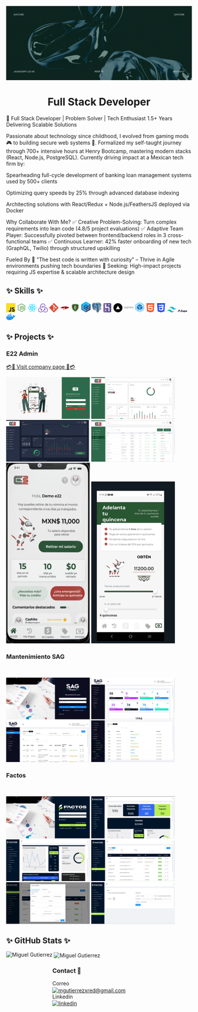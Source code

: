 <img src="./Developer_web.gif">

<h1 align="center">
 Full Stack Developer
</h1>

<p>
🚀 Full Stack Developer | Problem Solver | Tech Enthusiast
1.5+ Years Delivering Scalable Solutions

Passionate about technology since childhood, I evolved from gaming mods 🎮 to building secure web systems 🔐. Formalized my self-taught journey through 700+ intensive hours at Henry Bootcamp, mastering modern stacks (React, Node.js, PostgreSQL). Currently driving impact at a Mexican tech firm by:

Spearheading full-cycle development of banking loan management systems used by 500+ clients

Optimizing query speeds by 25% through advanced database indexing

Architecting solutions with React/Redux + Node.js/FeathersJS deployed via Docker

Why Collaborate With Me?
✅ Creative Problem-Solving: Turn complex requirements into lean code (4.8/5 project evaluations)
✅ Adaptive Team Player: Successfully pivoted between frontend/backend roles in 3 cross-functional teams
✅ Continuous Learner: 42% faster onboarding of new tech (GraphQL, Twilio) through structured upskilling

Fueled By
🌱 "The best code is written with curiosity" – Thrive in Agile environments pushing tech boundaries
🎯 Seeking: High-impact projects requiring JS expertise & scalable architecture design

</p>

## ✨ Skills ✨

<p>
<img width="5%" src="./img/icons/javascript.png">
<img width="5%" src="./img/icons/NodeJs.png">
<img width="5%" src="./img/icons/React.png">
<img width="5%" src="./img/icons/Redux.png">
<img width="5%" src="./img/icons/Git.png">
<img width="5%" src="./img/icons/mongoosejs.png">
<img width="5%" src="./img/icons/mongodb.png">
<img width="5%" src="./img/icons/sequelize.png">
<img width="5%" src="./img/icons/postgreSQL.png">
<img width="5%" src="./img/icons/heroku.png">
<img width="5%" src="./img/icons/vercel.png">
<img width="5%" src="https://raw.githubusercontent.com/devicons/devicon/master/icons/express/express-original-wordmark.svg">
<img width="5%" src="./img/icons/webpack.png">
<img width="5%" src="./img/icons/html-blanco.png">
<img width="5%" src="./img/icons/css-blanco.png">
<img width="5%" src="./img/icons/tailwindcss.svg">
<img width="5%" src="./img/icons/expo.svg">
<img width="5%" src="./img/icons/docker-icon.svg">

</p>

## ✨ Projects ✨

<h3>E22 Admin</h3>

<a href="https://e22.mx" target="_blank" >💳💸 Visit company page 💸💳</a>

<p>
<img width="45%" src="./img/E22/login.jpeg">
<img width="45%" src="./img/E22/home.jpeg">
<img width="45%" src="./img/E22/darkmode.jpeg">
<img width="45%" src="./img/E22/Creditos.jpeg">
<img width="45%" height="45%" src="./img/E22/homeMobile.png">
<img width="45%" height="45%" src="./img/E22/delantar.jpeg">
</p>

<h3>Mantenimiento SAG </h3>
<br/>
<p>
<img width="45%" src="./img/Mantenimiento/ScreenShot_20240705125413.jpeg">
<img width="45%" src="./img/Mantenimiento/ScreenShot_20240705125211.jpeg">
<img width="45%" src="./img/Mantenimiento/ScreenShot_20240705125227.jpeg">
<img width="45%" src="./img/Mantenimiento/ScreenShot_20240705125335.jpeg">
</p>

<h3>Factos</h3>
<br/>
<p>
<img width="45%" src="./img/factos/ScreenShot_20240630080135.jpeg">
<img width="45%" src="./img/factos/ScreenShot_20240630080249.jpeg">
<img width="45%" src="./img/factos/ScreenShot_20240630080337.jpeg">
<img width="45%" src="./img/factos/ScreenShot_20240630080803.jpeg">
<img width="45%" src="./img/factos/ScreenShot_20240630080854.jpeg">
<img width="45%" src="./img/factos/ScreenShot_20240630081005.jpeg">
</p>

## ✨ GitHub Stats ✨

<p><img height="150em" align="left" src="https://github-readme-stats.vercel.app/api/top-langs?username=kripto-c&show_icons=true&theme=dark&locale=en&layout=compact&count_private=true" alt="Miguel Gutierrez" /></p>

<p>&nbsp;<img align="center" height="150em" src="https://github-readme-stats.vercel.app/api?username=kripto-c&show_icons=true&theme=dark&locale=en&count_private=true" alt="Miguel Gutierrez" /></p>

### Contact 💼

<p align="left">
Correo<br>
<a href="https://mail.google.com/mail/?view=cm&fs=1&to=mgutierrezxred@gmail.com"><img align="center" src="https://upload.wikimedia.org/wikipedia/commons/thumb/7/7e/Gmail_icon_%282020%29.svg/1280px-Gmail_icon_%282020%29.svg.png"  alt="mgutierrezxred@gmail.com" height="30" width="40" /></a>
<br>
Linkedin<br>
<a href="https://www.linkedin.com/in/miguel-gutierrez-6b231521a/"><img align="center" src="https://raw.githubusercontent.com/rahuldkjain/github-profile-readme-generator/master/src/images/icons/Social/linked-in-alt.svg" alt="linkedin" height="30" width="40" /></a>
</p>
